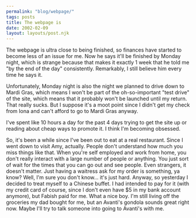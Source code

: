 ```yaml
---
permalink: "blog/webpage/"
tags: posts
title: The webpage is
date: 2002-02-09
layout: layouts/post.njk
---
```


The webpage is ultra close to being finished, so finances have started to become less of an issue for me. Now he says it'll be finished by Monday night, which is strange because that makes it exactly 1 week that he told me "by the end of the day" consistently. Remarkably, I still believe him every time he says it. 

Unfortunately, Monday night is also the night we planned to drive down to Mardi Gras, which means I won't be part of the oh-so-important "test drive" of the site, which means that it probably won't be launched until my return. That really sucks. But I suppose it's a moot point since I didn't get my check from Iona and can't afford to go to Mardi Gras anyway.

I've spent like 10 hours a day for the past 4 days trying to get the site up or reading about cheap ways to promote it. I think I'm becoming obsessed.

So, it's been a while since I've been out to eat at a real restaurant. Since I went down to visit Amy, actually. People don't understand how much you miss things like that. When you're self employed and work from home, you don't really interact with a large number of people or anything. You just sort of wait for the times that you can go out and see people. Even strangers, it doesn't matter. Just having a waitress ask for my order is something, ya know? Well, I'm sure you don't know... it's just hard. Anyway, so yesterday I decided to treat myself to a Chinese buffet. I had intended to pay for it (with my credit card of course, since I don't even have $5 in my bank account anymore), but Fabish paid for me. What a nice boy. I'm still living off the groceries my dad bought for me, but an Avanti's gondola sounds great right now. Maybe I'll try to talk someone into going to Avanti's with me.